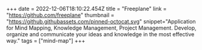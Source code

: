 +++
date = 2022-12-06T18:10:22.454Z
title = "Freeplane"
link = "https://github.com/freeplane"
thumbnail = "https://github.githubassets.com/pinned-octocat.svg"
snippet="Application for Mind Mapping, Knowledge Management, Project Management. Develop, organize and communicate your ideas and knowledge in the most effective way."
tags = ["mind-map"]
+++
